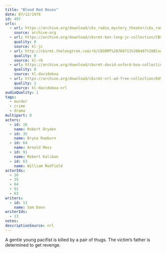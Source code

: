 ```yaml
---
title: "Blood Red Roses"
date: 07/12/1976
id: 497
urls: 
  - url: https://archive.org/download/cbs_radio_mystery_theater/cbs_radio_mystery_theater-0451-0500.zip/cbs_radio_mystery_theater-0451-0500%2Fcbsrmt_0497_blood_red_roses.mp3
    source: archive-org
  - url: https://archive.org/download/cbsrmt-ken-long-jc-collection/CBSRMT - 760712 0497 Blood Red Roses vbr fb2_jc.mp3
    quality: 0
    source: kl-jc
  - url: http://cbsrmt.thelongtrek.com/rb/CBSRMT%20760712%200497%20Blood%20Red%20Roses_wuwm.mp3
    quality: 0
    source: kl-rb
  - url: https://archive.org/download/cbsrmt-david-oxford-boa-collection/CBSRMT-760712-0497-Blood-Red-Roses-(128-44)_WUWM-FM-{BoA}.mp3
    quality: 0
    source: kl-davidoboa
  - url: https://archive.org/download/cbsrmt-nrl-ad-free-collection/0497%20CBSRMT-760712-0497-Blood-Red-Roses-(128-44)_WUWM-FM-%7BBoA%7D%20(no%20ads).mp3
    quality: 1
    source: kl-davidoboa-nrl
audioQuality: 1
tags: 
  - murder
  - crime
  - drama
multipart: 0
actors:  
  - id: 16
    name: Robert Dryden  
  - id: 35
    name: Bryna Raeburn  
  - id: 64
    name: Arnold Moss  
  - id: 91
    name: Robert Kaliban  
  - id: 63
    name: William Redfield
actorIds:  
  - 16  
  - 35  
  - 64  
  - 91  
  - 63
writers:  
  - id: 13
    name: Sam Dann
writerIds:  
  - 13
notes: 
descriptionSource: nrl
---
```

A gentle young pacifist is killed by a pair of thugs. The victim’s father is determined to get revenge.